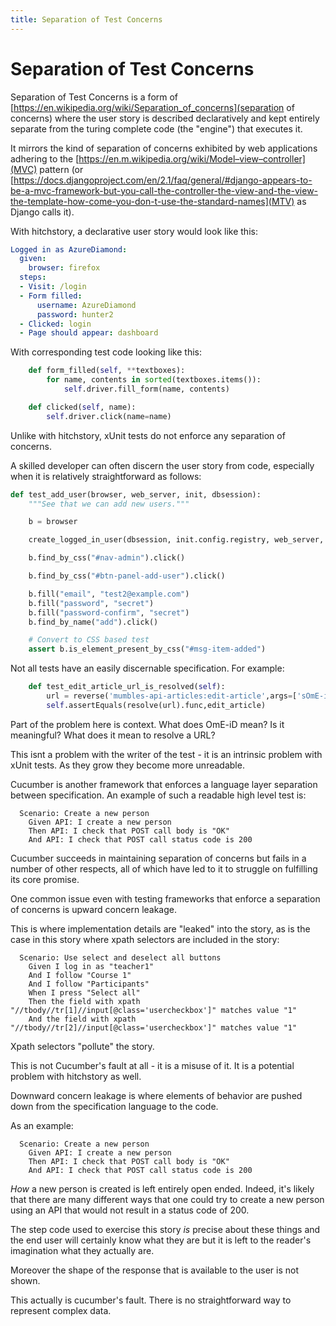 ```yaml
---
title: Separation of Test Concerns
---
```

# Separation of Test Concerns


Separation of Test Concerns is a form of [https://en.wikipedia.org/wiki/Separation_of_concerns](separation of concerns) where the user story is described declaratively and kept entirely separate from the turing complete code (the "engine") that executes it.

It mirrors the kind of separation of concerns exhibited by web applications adhering to the [https://en.m.wikipedia.org/wiki/Model–view–controller](MVC) pattern (or [https://docs.djangoproject.com/en/2.1/faq/general/#django-appears-to-be-a-mvc-framework-but-you-call-the-controller-the-view-and-the-view-the-template-how-come-you-don-t-use-the-standard-names](MTV) as Django calls it).


With hitchstory, a declarative user story would look like this:

```yaml
Logged in as AzureDiamond:
  given:
    browser: firefox
  steps:
  - Visit: /login
  - Form filled:
      username: AzureDiamond
      password: hunter2
  - Clicked: login
  - Page should appear: dashboard
```

With corresponding test code looking like this:

```python
    def form_filled(self, **textboxes):
        for name, contents in sorted(textboxes.items()):
            self.driver.fill_form(name, contents)

    def clicked(self, name):
        self.driver.click(name=name)
```


Unlike with hitchstory, xUnit tests do not enforce any separation of concerns.

A skilled developer can often discern the user story from code, especially when it is relatively straightforward as follows:

```python
def test_add_user(browser, web_server, init, dbsession):
    """See that we can add new users."""

    b = browser

    create_logged_in_user(dbsession, init.config.registry, web_server, browser, admin=True)

    b.find_by_css("#nav-admin").click()

    b.find_by_css("#btn-panel-add-user").click()

    b.fill("email", "test2@example.com")
    b.fill("password", "secret")
    b.fill("password-confirm", "secret")
    b.find_by_name("add").click()

    # Convert to CSS based test
    assert b.is_element_present_by_css("#msg-item-added")
```


Not all tests have an easily discernable specification. For example:

```python
    def test_edit_article_url_is_resolved(self):
        url = reverse('mumbles-api-articles:edit-article',args=['sOmE-iD'])
        self.assertEquals(resolve(url).func,edit_article)
```

Part of the problem here is context. What does OmE-iD mean? Is it meaningful? What does it mean to resolve a URL?

This isnt a problem with the writer of the test - it is an intrinsic problem with xUnit tests. As they grow they become more unreadable.


Cucumber is another framework that enforces a language layer separation between specification. An example of such a readable high level test is:

```gherkin
  Scenario: Create a new person
    Given API: I create a new person
    Then API: I check that POST call body is "OK"
    And API: I check that POST call status code is 200
```

Cucumber succeeds in maintaining separation of concerns but fails in a number of other respects, all of which have led to it to struggle on fulfilling its core promise.


One common issue even with testing frameworks that enforce a separation of concerns is upward concern leakage.

This is where implementation details are "leaked" into the story, as is the case in this story where xpath selectors are included in the story:


```gherkin
  Scenario: Use select and deselect all buttons
    Given I log in as "teacher1"
    And I follow "Course 1"
    And I follow "Participants"
    When I press "Select all"
    Then the field with xpath "//tbody//tr[1]//input[@class='usercheckbox']" matches value "1"
    And the field with xpath "//tbody//tr[2]//input[@class='usercheckbox']" matches value "1"
```

Xpath selectors "pollute" the story.

This is not Cucumber's fault at all - it is a misuse of it. It is a potential problem with hitchstory as well.


Downward concern leakage is where elements of behavior are pushed down from the specification language to the code.

As an example:

```gherkin
  Scenario: Create a new person
    Given API: I create a new person
    Then API: I check that POST call body is "OK"
    And API: I check that POST call status code is 200
```

*How* a new person is created is left entirely open ended. Indeed, it's likely that there are many different ways that one could try to create a new person using an API that would not result in a status code of 200.

The step code used to exercise this story *is* precise about these things and the end user will certainly know what they are but it is left to the reader's imagination what they actually are.

Moreover the shape of the response that is available to the user is not shown.

This actually is cucumber's fault. There is no straightforward way to represent complex data.



